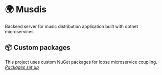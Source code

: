 # 🌍 Musdis 
Backend server for music distribution application built with dotnet microservices

## 📦 Custom packages 

This project uses custom NuGet packages for loose microservice coupling.
_[Packages set up](/packages/README.md)_